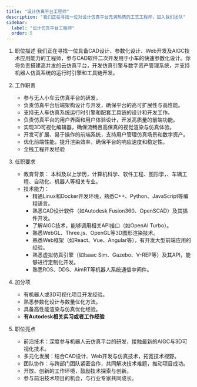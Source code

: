 ```yaml
---
title: "设计仿真平台工程师"
description: "我们正在寻找一位对设计仿真平台充满热情的工艺工程师，加入我们团队"
sidebar:
  label: "设计仿真平台工程师"
  order: 5
---
```


1. 职位描述
我们正在寻找一位具备CAD设计、参数化设计、Web开发及AIGC技术应用能力的工程师，参与CAD软件二次开发用于小车的快速参数化设计。你将负责搭建高并发的云仿真平台，开发仿真引擎与数字资产管理系统，并支持机器人仿真系统的运行时引擎和工具链开发。

2. 工作职责
   * 参与无人小车云仿真平台的研发，
   * 负责仿真平台后端架构设计与开发，确保平台的高可扩展性与高性能。
   * 支持无人车仿真系统运行时引擎和配套工具链的设计和开发工作。
   * 负责仿真平台的用户界面和用户体验设计，开发高质量的前端功能。
   * 实现3D可视化编辑器，确保流畅且高保真的视觉渲染与仿真体验。
   * 开发可扩展、易于操作的前端系统，支持用户管理仿真场景和数字资产。
   * 优化前端性能，提升渲染效率，确保平台的响应速度和稳定性。
   * 全栈工程开发经验

3. 任职要求
   * 教育背景： 本科及以上学历，计算机科学、软件工程、图形学，、车辆工程、自动化、机器人等相关专业。
   * 技术能力：
     * 精通Linux和Docker开发环境，熟悉C++、Python、JavaScript等编程语言。
     * 熟悉CAD设计软件（如Autodesk Fusion360、OpenSCAD）及其插件开发。
     * 了解AIGC技术，能够调用相关API接口（如OpenAI Turbo）。
     * 熟悉WebGL、Three.js、OpenGL等3D图形渲染技术。
     *  熟悉Web框架（如React、Vue、Angular等），有开发大型前端应用的经验。
     *  熟悉虚拟仿真引擎（如Isaac Sim、Gazebo、V-REP等）及其API，能够进行定制化开发。
     *  熟悉ROS、DDS、AimRT等机器人系统通信中间件。


4. 加分项
   * 有机器人或3D可视化项目开发经验。
   * 熟悉参数化设计与数量优化方法。
   * 具备高性能渲染与仿真优化经验。
   * **有Autodesk相关实习或者工作经验**
5. 职位亮点
   * 前沿技术：深度参与机器人云仿真平台的研发，接触最新的AIGC与3D可视化技术。
   * 多元化发展：结合CAD设计、Web开发与仿真技术，拓宽技术视野。
   * 团队协作：与跨部门团队紧密合作，共同解决技术难题，推动项目成功。
   * 开放、创新的工作环境，鼓励技术探索与创新。
   * 参与前沿技术项目的机会，与行业专家共同成长。